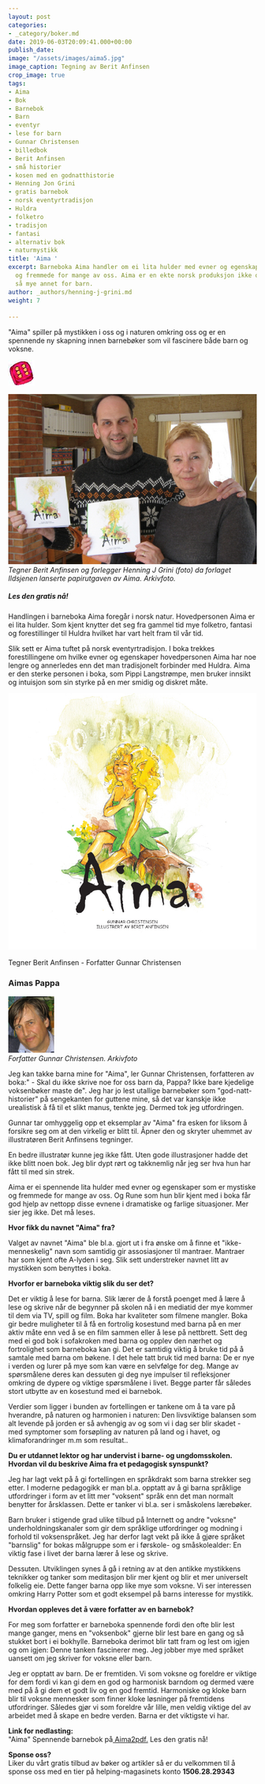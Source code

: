 ```yaml
---
layout: post
categories:
- _category/boker.md
date: 2019-06-03T20:09:41.000+00:00
publish_date: 
image: "/assets/images/aima5.jpg"
image_caption: Tegning av Berit Anfinsen
crop_image: true
tags:
- Aima
- Bok
- Barnebok
- Barn
- eventyr
- lese for barn
- Gunnar Christensen
- billedbok
- Berit Anfinsen
- små historier
- kosen med en godnatthistorie
- Henning Jon Grini
- gratis barnebok
- norsk eventyrtradisjon
- Huldra
- folketro
- tradisjon
- fantasi
- alternativ bok
- naturmystikk
title: 'Aima '
excerpt: Barneboka Aima handler om ei lita hulder med evner og egenskaper som er mystiske
  og fremmede for mange av oss. Aima er en ekte norsk produksjon ikke oversatt som
  så mye annet for barn.
author: _authors/henning-j-grini.md
weight: 7

---
```

"Aima" spiller på mystikken i oss og i naturen omkring oss og er en spennende ny skapning innen barnebøker som vil fascinere både barn og voksne.

![](/assets/images/6.jpg)

![](/assets/images/aima.8.jpg)  
_Tegner Berit Anfinsen og forlegger Henning J Grini (foto) da forlaget Ildsjenen lanserte papirutgaven av Aima. Arkivfoto._

##### Les den gratis nå!

Handlingen i barneboka Aima foregår i norsk natur. Hovedpersonen Aima er ei lita hulder. Som kjent knytter det seg fra gammel tid mye folketro, fantasi og forestillinger til Huldra hvilket har vart helt fram til vår tid.

Slik sett er Aima tuftet på norsk eventyrtradisjon. I boka trekkes forestillingene om hvilke evner og egenskaper hovedpersonen Aima har noe lengre og annerledes enn det man tradisjonelt forbinder med Huldra. Aima er den sterke personen i boka, som Pippi Langstrømpe, men bruker innsikt og intuisjon som sin styrke på en mer smidig og diskret måte.

![](/assets/images/aima.jpg)

Tegner Berit Anfinsen - Forfatter Gunnar Christensen

### Aimas Pappa

![](/assets/images/gc.jpg)  
_Forfatter Gunnar Christensen. Arkivfoto_

Jeg kan takke barna mine for "Aima", ler Gunnar Christensen, forfatteren av boka:" - Skal du ikke skrive noe for oss barn da, Pappa? Ikke bare kjedelige voksenbøker maste de". Jeg har jo lest utallige barnebøker som "god-natt-historier" på sengekanten for guttene mine, så det var kanskje ikke urealistisk å få til et slikt manus, tenkte jeg. Dermed tok jeg utfordringen.

Gunnar tar omhyggelig opp et eksemplar av "Aima" fra esken for liksom å forsikre seg om at den virkelig er blitt til. Åpner den og skryter uhemmet av illustratøren Berit Anfinsens tegninger.

En bedre illustratør kunne jeg ikke fått. Uten gode illustrasjoner hadde det ikke blitt noen bok. Jeg blir dypt rørt og takknemlig når jeg ser hva hun har fått til med sin strek.

Aima er ei spennende lita hulder med evner og egenskaper som er mystiske og fremmede for mange av oss. Og Rune som hun blir kjent med i boka får god hjelp av nettopp disse evnene i dramatiske og farlige situasjoner. Mer sier jeg ikke. Det må leses.

**Hvor fikk du navnet "Aima" fra?**

Valget av navnet "Aima" ble bl.a. gjort ut i fra ønske om å finne et "ikke-menneskelig" navn som samtidig gir assosiasjoner til mantraer. Mantraer har som kjent ofte A-lyden i seg. Slik sett understreker navnet litt av mystikken som benyttes i boka.

**Hvorfor er barneboka viktig slik du ser det?**

Det er viktig å lese for barna. Slik lærer de å forstå poenget med å lære å lese og skrive når de begynner på skolen nå i en mediatid der mye kommer til dem via TV, spill og film. Boka har kvaliteter som filmene mangler. Boka gir bedre muligheter til å få en fortrolig kosestund med barna på en mer aktiv måte enn ved å se en film sammen eller å lese på nettbrett. Sett deg med ei god bok i sofakroken med barna og opplev den nærhet og fortrolighet som barneboka kan gi. Det er samtidig viktig å bruke tid på å samtale med barna om bøkene. I det hele tatt bruk tid med barna: De er nye i verden og lurer på mye som kan være en selvfølge for deg. Mange av spørsmålene deres kan dessuten gi deg nye impulser til refleksjoner omkring de dypere og viktige spørsmålene i livet. Begge parter får således stort utbytte av en kosestund med ei barnebok.

Verdier som ligger i bunden av fortellingen er tankene om å ta vare på hverandre, på naturen og harmonien i naturen: Den livsviktige balansen som alt levende på jorden er så avhengig av og som vi i dag ser blir skadet - med symptomer som forsøpling av naturen på land og i havet, og klimaforandringer m.m som resultat..

**Du er utdannet lektor og har undervist i barne- og ungdomsskolen. Hvordan vil du beskrive Aima fra et pedagogisk synspunkt?**

Jeg har lagt vekt på å gi fortellingen en språkdrakt som barna strekker seg etter. I moderne pedagogikk er man bl.a. opptatt av å gi barna språklige utfordringer i form av et litt mer "voksent" språk enn det man normalt benytter for årsklassen. Dette er tanker vi bl.a. ser i småskolens lærebøker.

Barn bruker i stigende grad ulike tilbud på Internett og andre "voksne" underholdningskanaler som gir dem språklige utfordringer og modning i forhold til voksenspråket. Jeg har derfor lagt vekt på ikke å gjøre språket "barnslig" for bokas målgruppe som er i førskole- og småskolealder: En viktig fase i livet der barna lærer å lese og skrive.

Dessuten. Utviklingen synes å gå i retning av at den antikke mystikkens teknikker og tanker som meditasjon blir mer kjent og blir et mer universelt folkelig eie. Dette fanger barna opp like mye som voksne. Vi ser interessen omkring Harry Potter som et godt eksempel på barns interesse for mystikk.

**Hvordan oppleves det å være forfatter av en barnebok?**

For meg som forfatter er barneboka spennende fordi den ofte blir lest mange ganger, mens en "voksenbok" gjerne blir lest bare en gang og så stukket bort i ei bokhylle. Barneboka derimot blir tatt fram og lest om igjen og om igjen: Denne tanken fascinerer meg. Jeg jobber mye med språket uansett om jeg skriver for voksne eller barn.

Jeg er opptatt av barn. De er fremtiden. Vi som voksne og foreldre er viktige for dem fordi vi kan gi dem en god og harmonisk barndom og dermed være med på å gi dem et godt liv og en god fremtid. Harmoniske og kloke barn blir til voksne mennesker som finner kloke løsninger på fremtidens utfordringer. Således gjør vi som foreldre vår lille, men veldig viktige del av arbeidet med å skape en bedre verden. Barna er det viktigste vi har.

**Link for nedlasting:**  
"Aima" Spennende barnebok på[ ]()[Aima2pdf.](/assets/images/Aima2pdf.pdf "Aima2pdf.pdf") Les den gratis nå!

**Sponse oss?**  
Liker du vårt gratis tilbud av bøker og artikler så er du velkommen til å sponse oss med en tier på helping-magasinets konto **1506.28.29343**